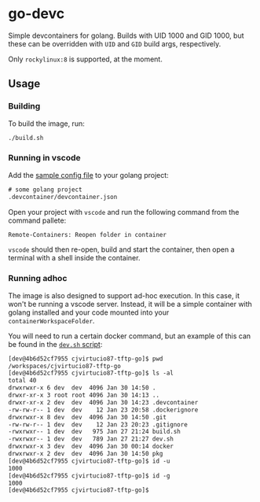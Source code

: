 # go-devc

Simple devcontainers for golang. Builds with UID 1000 and GID 1000,
but these can be overridden with `UID` and `GID` build args, respectively.

Only `rockylinux:8` is supported, at the moment.

## Usage

### Building

To build the image, run:

```bash
./build.sh
```

### Running in vscode

Add the [sample config file](./devcontainer.json) to your golang project:

```txt
# some golang project
.devcontainer/devcontainer.json
```

Open your project with `vscode` and run the following command from the
command pallete:

```txt
Remote-Containers: Reopen folder in container
```

`vscode` should then re-open, build and start the container, then open a
terminal with a shell inside the container.

### Running adhoc

The image is also designed to support ad-hoc execution. In this case, it
won't be running a vscode server. Instead, it will be a simple container
with golang installed and your code mounted into your `containerWorkspaceFolder`.

You will need to run a certain docker command, but an example of this can
be found in the [`dev.sh` script](./dev.sh):

```txt
[dev@4b6d52cf7955 cjvirtucio87-tftp-go]$ pwd
/workspaces/cjvirtucio87-tftp-go
[dev@4b6d52cf7955 cjvirtucio87-tftp-go]$ ls -al
total 40
drwxrwxr-x 6 dev  dev  4096 Jan 30 14:50 .
drwxr-xr-x 3 root root 4096 Jan 30 14:13 ..
drwxr-xr-x 2 dev  dev  4096 Jan 30 14:23 .devcontainer
-rw-rw-r-- 1 dev  dev    12 Jan 23 20:58 .dockerignore
drwxrwxr-x 8 dev  dev  4096 Jan 30 14:50 .git
-rw-rw-r-- 1 dev  dev    12 Jan 23 20:23 .gitignore
-rwxrwxr-- 1 dev  dev   975 Jan 27 21:24 build.sh
-rwxrwxr-- 1 dev  dev   789 Jan 27 21:27 dev.sh
drwxrwxr-x 3 dev  dev  4096 Jan 30 00:14 docker
drwxrwxr-x 2 dev  dev  4096 Jan 30 14:50 pkg
[dev@4b6d52cf7955 cjvirtucio87-tftp-go]$ id -u
1000
[dev@4b6d52cf7955 cjvirtucio87-tftp-go]$ id -g
1000
[dev@4b6d52cf7955 cjvirtucio87-tftp-go]$
```
